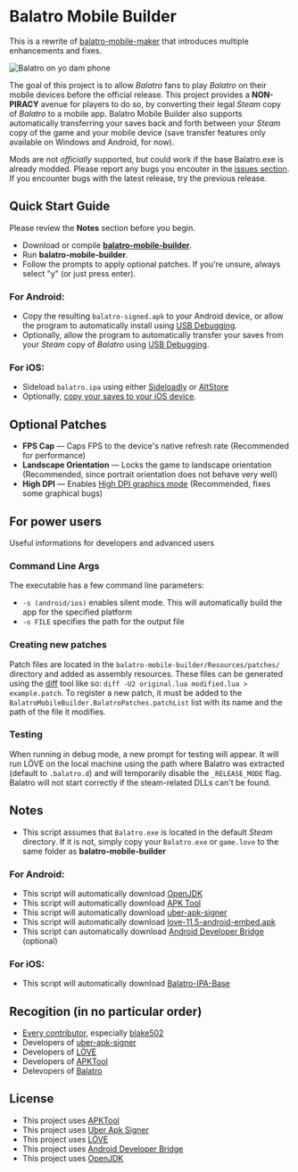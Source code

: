 # Balatro Mobile Builder

This is a rewrite of [balatro-mobile-maker](https://github.com/blake502/balatro-mobile-maker) that introduces multiple enhancements and fixes.

![Balatro on yo dam phone](https://raw.githubusercontent.com/PGgamer2/balatro-mobile-builder/main/resources/screenshot.jpg)

The goal of this project is to allow *Balatro* fans to play *Balatro* on their mobile devices before the official release.
This project provides a **NON-PIRACY** avenue for players to do so,
by converting their legal *Steam* copy of *Balatro* to a mobile app.
Balatro Mobile Builder also supports automatically transferring your saves back and forth between your *Steam* copy of the game and your mobile device
(save transfer features only available on Windows and Android, for now).

Mods are not _officially_ supported, but could work if the base Balatro.exe is already modded.
Please report any bugs you encouter in the [issues section](https://github.com/PGgamer2/balatro-mobile-builder/issues).
If you encounter bugs with the latest release, try the previous release.

## Quick Start Guide
Please review the **Notes** section before you begin.
 - Download or compile [**balatro-mobile-builder**](https://github.com/PGgamer2/balatro-mobile-builder/releases/latest).
 - Run **balatro-mobile-builder**.
 - Follow the prompts to apply optional patches. If you're unsure, always select "y" (or just press enter).
 ### For Android:
 - Copy the resulting `balatro-signed.apk` to your Android device, or allow the program to automatically install using [USB Debugging](https://developer.android.com/studio/debug/dev-options).
 - Optionally, allow the program to automatically transfer your saves from your *Steam* copy of *Balatro* using [USB Debugging](https://developer.android.com/studio/debug/dev-options).
 ### For iOS:
 - Sideload `balatro.ipa` using either [Sideloadly](https://sideloadly.io/) or [AltStore](https://altstore.io/)
 - Optionally, [copy your saves to your iOS device](https://github.com/blake502/balatro-mobile-maker/issues/64#issuecomment-2094660508).

## Optional Patches
 - **FPS Cap** — Caps FPS to the device's native refresh rate (Recommended for performance)
 - **Landscape Orientation** — Locks the game to landscape orientation (Recommended, since portrait orientation does not behave very well)
 - **High DPI** — Enables [High DPI graphics mode](https://love2d.org/wiki/love.window.setMode) (Recommended, fixes some graphical bugs)

## For power users
Useful informations for developers and advanced users
 ### Command Line Args 
 The executable has a few command line parameters:
  - `-s (android/ios)` enables silent mode. This will automatically build the app for the specified platform
  - `-o FILE` specifies the path for the output file
 ### Creating new patches
 Patch files are located in the `balatro-mobile-builder/Resources/patches/` directory and added as assembly resources.
 These files can be generated using the [diff](http://www.gnu.org/software/diffutils/diffutils.html) tool like so:
 `diff -U2 original.lua modified.lua > example.patch`.
 To register a new patch, it must be added to the `BalatroMobileBuilder.BalatroPatches.patchList` list
 with its name and the path of the file it modifies.
 ### Testing
 When running in debug mode, a new prompt for testing will appear.
 It will run LÖVE on the local machine using the path where Balatro was extracted (default to `.balatro.d`)
 and will temporarily disable the `_RELEASE_MODE` flag.
 Balatro will not start correctly if the steam-related DLLs can't be found.

## Notes
 - This script assumes that `Balatro.exe` is located in the default *Steam* directory. If it is not, simply copy your `Balatro.exe` or `game.love` to the same folder as **balatro-mobile-builder**
 ### For Android:
 - This script will automatically download [OpenJDK](https://www.microsoft.com/openjdk)
 - This script will automatically download [APK Tool](https://apktool.org/)
 - This script will automatically download [uber-apk-signer](https://github.com/patrickfav/uber-apk-signer/)
 - This script will automatically download [love-11.5-android-embed.apk](https://github.com/love2d/love-android/)
 - This script can automatically download [Android Developer Bridge](https://developer.android.com/tools/adb) (optional)
 ### For iOS:
 - This script will automatically download [Balatro-IPA-Base](https://github.com/PGgamer2/balatro-mobile-builder/blob/main/resources/base.ipa)

 ## Recogition (in no particular order)
 - [Every contributor](https://github.com/PGgamer2/balatro-mobile-builder/graphs/contributors), especially [blake502](https://github.com/blake502)
 - Developers of [uber-apk-signer](https://github.com/patrickfav/uber-apk-signer)
 - Developers of [LÖVE](https://love2d.org/)
 - Developers of [APKTool](https://apktool.org/)
 - Delevopers of [Balatro](https://www.playbalatro.com/)

 ## License
 - This project uses [APKTool](https://github.com/iBotPeaches/Apktool/blob/master/LICENSE.md)
 - This project uses [Uber Apk Signer](https://github.com/patrickfav/uber-apk-signer/blob/main/LICENSE)
 - This project uses [LÖVE](https://github.com/love2d/love/blob/main/license.txt)
 - This project uses [Android Developer Bridge](https://developer.android.com/license)
 - This project uses [OpenJDK](https://openjdk.org/legal/gplv2+ce.html)
